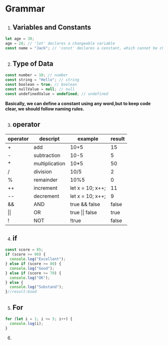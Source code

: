 # Grammar

1. ## Variables and Constants
```javascript
let age = 30;
age = 28; // 'let' declares a changeable variable
const name = "Jack"; // 'const' declares a constant, which cannot be changed
```
2. ## Type of Data
```javascript
const number = 10; // number
const string = "Hello"; // string
const boolean = true; // boolean
const nullValue = null; // null
const undefinedValue = undefined; // undefined
```
**Basically, we can define a constant using any word,but to keep code clear, we should follow naming rules.**

3. ## operator

| operator  | descript     | example          | result |
|-----------|--------------|------------------|--------|
| +         | add          | 10+5             | 15     |
| -         | subtraction  | 10-5             | 5      |
| *         |multiplication| 10*5             | 50     |
| /         | division     | 10/5             | 2      |
| %         | remainder    | 10%5             | 0      |
| ++        | increment    | let x = 10; x++; | 11     |
| --        | decrement    | let x = 10; x++; | 9      |
| &&        | AND          | true && false    | false  |
| \|\|      | OR           | true \|\| false  | true   |
| !         | NOT          | !true            | false  |

4. ## if
```JavaScript
const score = 85;
if (score >= 90) {
  console.log("Excellent");
} else if (score >= 80) {
  console.log("Good");
} else if (score >= 70) {
  console.log("OK");
} else {
  console.log("Substand");
}//result:Good
```

5. ## For
```JavaScript
for (let i = 1; i <= 5; i++) {
  console.log(i);
}
```

6. 

 



